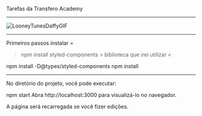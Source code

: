 
 Tarefas da Transfero Academy
________________________________

![LooneyTunesDaffyGIF](https://user-images.githubusercontent.com/100077148/190675725-5d83a68e-c4d2-4fa6-a43a-912d988ae9ff.gif)
_______________________________

Primeiros passos
instalar = 
> npm install styled-components > biblioteca que irei utilizar <

npm install -D@types/styled-components npm install
______________________________

No diretório do projeto, você pode executar:

npm start Abra http://localhost:3000 para visualizá-lo no navegador.

A página será recarregada se você fizer edições.

